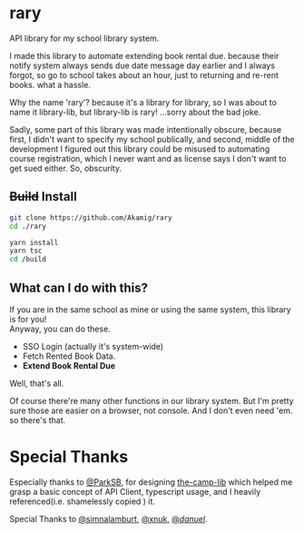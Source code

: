 # rary

API library for my school library system.

I made this library to automate extending book rental due. because their notify system always sends due date message day earlier and I always forgot, so go to school takes about an hour, just to returning and re-rent books. what a hassle.

Why the name 'rary'? because it's a library for library, so I was about to name it library-lib, but library-lib is rary!
...sorry about the bad joke.

Sadly, some part of this library was made intentionally obscure, because first, I didn't want to specify my school publically, and second, middle of the development I figured out this library could be misused to automating course registration, which I never want and as license says I don't want to get sued either. So, obscurity.

## ~~Build~~ Install

```bash
git clone https://github.com/Akamig/rary
cd ./rary

yarn install
yarn tsc
cd /build
```

## What can I do with this?

If you are in the same school as mine or using the same system, this library is for you!  
Anyway, you can do these.

- SSO Login (actually it's system-wide)
- Fetch Rented Book Data.
- **Extend Book Rental Due**

Well, that's all.  

Of course there're many other functions in our library system. But I'm pretty sure those are easier on a browser, not console. And I don't even need 'em. so there's that.

# Special Thanks

Especially thanks to [@ParkSB](https://github.com/ParkSB), for designing [the-camp-lib](https://github.com/ParkSB/the-camp-lib) which helped me grasp a basic concept of API Client, typescript usage, and I heavily referenced(i.e. shamelessly copied ) it.

Special Thanks to [@simnalamburt](https://github.com/simnalamburt), [@xnuk](https://github.com/xnuk), [@_danuel_](https://twitter.com/_danuel_).